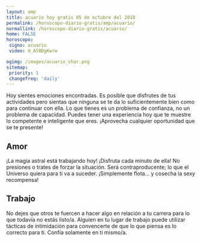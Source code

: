 ```yaml
---
layout: amp
title: acuario hoy gratis 05 de octubre del 2018 
permalink: /horoscopo-diario-gratis/amp/acuario/
normallink: /horoscopo-diario-gratis/acuario/
home: FALSE
horoscopo:
 signo: acuario
 video: U_A58DgKwrw

ogimg: /images/acuario_char.png
sitemap:
 priority: 1
 changefreq: 'daily'
---
```



Hoy sientes emociones encontradas. Es posible que disfrutes de tus actividades pero sientas que ninguna se te da lo suficientemente bien como para continuar con ella. Lo que tienes es un problema de confianza, no un problema de capacidad. Puedes tener una experiencia hoy que te muestre lo competente e inteligente que eres. ¡Aprovecha cualquier oportunidad que se te presente!

## Amor

¡La magia astral está trabajando hoy! ¡Disfruta cada minuto de ella! No presiones o trates de forzar la situación. Será contraproducente; lo que el Universo quiera para ti va a suceder. ¡Simplemente flota... y cosecha la sexy recompensa!

## Trabajo

No dejes que otros te fuercen a hacer algo en relación a tu carrera para lo que todavía no estás listo/a. Alguien en tu lugar de trabajo puede utilizar tácticas de intimidación para convencerte de que lo que piensa es lo correcto para ti. Confía solamente en ti mismo/a.